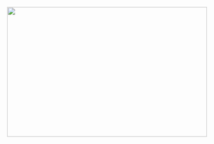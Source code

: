 <p align="center">

  
  <img width="460" height="300" src="https://user-images.githubusercontent.com/57495692/144886995-b02070b1-b255-4f5c-8e60-b06c935499d3.jpg">


</p>


  




